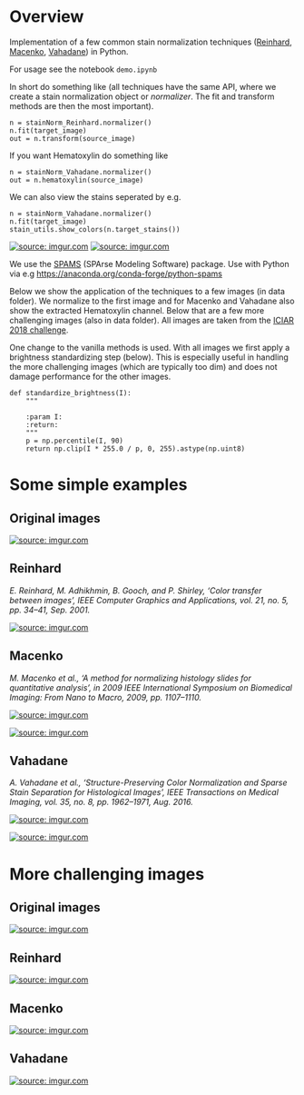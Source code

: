 

	
# Overview

Implementation of a few common stain normalization techniques ([Reinhard](http://ieeexplore.ieee.org/document/946629/), [Macenko](http://ieeexplore.ieee.org/document/5193250/), [Vahadane](http://ieeexplore.ieee.org/document/7164042/)) in Python. 

For usage see the notebook ```demo.ipynb```

In short do something like (all techniques have the same API, where we create a stain normalization object or *normalizer*. The fit and transform methods are then the most important).

```
n = stainNorm_Reinhard.normalizer()
n.fit(target_image)
out = n.transform(source_image)
```

If you want Hematoxylin do something like

```
n = stainNorm_Vahadane.normalizer()
out = n.hematoxylin(source_image)
```

We can also view the stains seperated by e.g.

```
n = stainNorm_Vahadane.normalizer()
n.fit(target_image)
stain_utils.show_colors(n.target_stains())
```

<a href="https://imgur.com/dNvwcSE"><img src="https://i.imgur.com/dNvwcSEm.png" title="source: imgur.com" /></a>
<a href="https://imgur.com/eJSa9cj"><img src="https://i.imgur.com/eJSa9cjl.png" title="source: imgur.com" /></a>

We use the [SPAMS](http://spams-devel.gforge.inria.fr/index.html) (SPArse Modeling Software) package. Use with Python via e.g https://anaconda.org/conda-forge/python-spams

Below we show the application of the techniques to a few images (in data folder). We normalize to the first image and for Macenko and Vahadane also show the extracted Hematoxylin channel. Below that are a few more challenging images (also in data folder). All images are taken from the [ICIAR 2018 challenge](https://iciar2018-challenge.grand-challenge.org/).

One change to the vanilla methods is used. With all images we first apply a brightness standardizing step (below). This is especially useful in handling the more challenging images (which are typically too dim) and does not damage performance for the other images. 

```
def standardize_brightness(I):
    """

    :param I:
    :return:
    """
    p = np.percentile(I, 90)
    return np.clip(I * 255.0 / p, 0, 255).astype(np.uint8)
```

# Some simple examples

## Original images

<a href="https://imgur.com/Il63NLV"><img src="https://i.imgur.com/Il63NLV.png" title="source: imgur.com" /></a>

## Reinhard

*E. Reinhard, M. Adhikhmin, B. Gooch, and P. Shirley, ‘Color transfer between images’, IEEE Computer Graphics and Applications, vol. 21, no. 5, pp. 34–41, Sep. 2001.*


<a href="https://imgur.com/eknRYiN"><img src="https://i.imgur.com/eknRYiN.png" title="source: imgur.com" /></a>

## Macenko

*M. Macenko et al., ‘A method for normalizing histology slides for quantitative analysis’, in 2009 IEEE International Symposium on Biomedical Imaging: From Nano to Macro, 2009, pp. 1107–1110.*

<a href="https://imgur.com/WadPHuc"><img src="https://i.imgur.com/WadPHuc.png" title="source: imgur.com" /></a>

<a href="https://imgur.com/0FyOEVG"><img src="https://i.imgur.com/0FyOEVG.png" title="source: imgur.com" /></a>

## Vahadane

*A. Vahadane et al., ‘Structure-Preserving Color Normalization and Sparse Stain Separation for Histological Images’, IEEE Transactions on Medical Imaging, vol. 35, no. 8, pp. 1962–1971, Aug. 2016.*

<a href="https://imgur.com/61dnNCE"><img src="https://i.imgur.com/61dnNCE.png" title="source: imgur.com" /></a>

<a href="https://imgur.com/0FyOEVG"><img src="https://i.imgur.com/0FyOEVG.png" title="source: imgur.com" /></a>

# More challenging images

## Original images

<a href="https://imgur.com/rovxJsL"><img src="https://i.imgur.com/rovxJsL.png" title="source: imgur.com" /></a>

## Reinhard

<a href="https://imgur.com/leVjKEt"><img src="https://i.imgur.com/leVjKEt.png" title="source: imgur.com" /></a>

## Macenko

<a href="https://imgur.com/vhTGR0R"><img src="https://i.imgur.com/vhTGR0R.png" title="source: imgur.com" /></a>

## Vahadane

<a href="https://imgur.com/0j9SWF8"><img src="https://i.imgur.com/0j9SWF8.png" title="source: imgur.com" /></a>